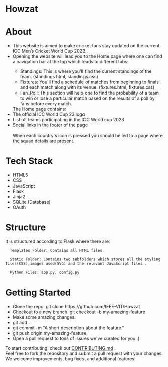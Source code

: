 # Howzat
<h1>About</h1>
<ul>
   <li>This website is aimed to make cricket fans stay updated on the current ICC Men’s Cricket World Cup 2023. </li>
   <li>Opening the website will lead you to the Home page where one can find a navigation bar at the top which leads to different tabs:</li>
   <ul>
        <li>Standings: This is where you'll find the current standings of the team. (standings.html, standings.css)</li>
        <li>Fixtures: You'll find a schedule of matches from beginning to finals and each match along with its venue. (fixtures.html, fixtures.css)
        <li>Fan_Poll: This section will help one to find the probability of a team to win or lose a particular match based on the results of a poll by fans before every match.</li>
    </ul>
    The Home page contains:
    <li>The official ICC World Cup 23 logo</li>
    <li>List of Teams participating in the ICC World cup 2023</li>
    <li>Social links in the footer of the page</li>
    <br>
    When each country's icon is pressed you should be led to a page where the squad details are present.
</ul>
<h1>Tech Stack</h1>
<ul>
   <li>HTML5</li>
   <li>CSS</li>
   <li>JavaScript</li>
   <li>Flask</li>
   <li>Jinja2</li>
   <li>SQLite (Database)</li>
   <li>OAuth</li>
</ul>

<h1>Structure</h1>
It is structured according to Flask where there are:

      Templates Folder: Contains all HTML files
      
      Static Folder: Contains two subfolders which stores all the styling files(CSS),images used(SVG) and the relevant JavaScript files .
      
      Python Files: app.py, config.py

<h1>Getting Started</h1>
<ul>
  <li>Clone the repo. git clone https://github.com/IEEE-VIT/Howzat</li>
  <li>Checkout to a new branch. git checkout -b my-amazing-feature</li>
  <li>Make some amazing changes.</li>
  <li>git add .</li>
  <li>git commit -m "A short description about the feature."</li>
  <li>git push origin my-amazing-feature</li>
  <li>Open a pull request to tons of issues we've curated for you :)</li>
</ul>

To start contributing, check out [CONTRIBUTING.md](https://github.com/IEEE-VIT/Howzat/blob/main/CONTRIBUTING.md) .<br>
Feel free to fork the repository and submit a pull request with your changes.<br> 
We welcome improvements, bug fixes, and additional features!

